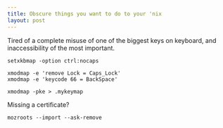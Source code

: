 ```yaml
---
title: Obscure things you want to do to your 'nix
layout: post
---
```


Tired of a complete misuse of one of the biggest keys on keyboard, and inaccessibility of the most important.

    setxkbmap -option ctrl:nocaps

    xmodmap -e 'remove Lock = Caps_Lock'
    xmodmap -e 'keycode 66 = BackSpace'
    
    xmodmap -pke > .mykeymap

Missing a certificate?

    mozroots --import --ask-remove
